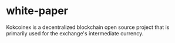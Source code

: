 # white-paper
 Kokcoinex is a decentralized blockchain open source project that is primarily used for the exchange's intermediate currency.
